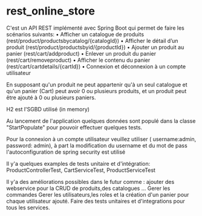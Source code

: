 # rest_online_store
C'est un API REST implémenté avec Spring Boot qui permet de faire les scénarios suivants: 
• Afficher un catalogue de produits (rest/product/productsbycatalog/{catalogId})
• Afficher le détail d’un produit (rest/product/productsbyid/{productId})
• Ajouter un produit au panier (rest/cart/addproduct)
• Enlever un produit du panier (rest/cart/removeproduct)
• Afficher le contenu du panier (rest/cart/cartdetails/{cartId})
• Connexion et déconnexion à un compte utilisateur

En supposant qu'un produit ne peut appartenir qu'à un seul catalogue et qu'un panier (Cart) peut avoir 0 ou plusieurs produits, 
et un produit peut être ajouté à 0 ou plusieurs paniers.

H2 est l'SGBD utilisé (in memory)

Au lancement de l'application quelques données sont populé dans la classe "StartPopulate" pour pouvoir effectuer quelques tests.

Pour la connexion à un compte utilisateur veuillez utiliser  ( username:admin, password: admin), à part la modification du username et du mot de pass
l'autoconfiguration de spring security est utilisé

Il y'a quelques examples de tests unitaire et d'intégration: ProductControllerTest, CartServiceTest, ProductServiceTest

Il y'a des améliorations possibles dans le futur  comme :
 ajouter des webservice pour la CRUD de produits,des catalogues ...
 Gerer les commandes 
 Gerer les utilisateurs,les roles et la création d'un panier pour chaque utilisateur ajouté.
 Faire des tests unitaires et d'integrations pour tous les services.
